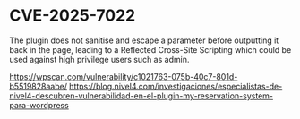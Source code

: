 # CVE-2025-7022

The plugin does not sanitise and escape a parameter before outputting it back in the page, leading to a Reflected Cross-Site Scripting which could be used against high privilege users such as admin.



https://wpscan.com/vulnerability/c1021763-075b-40c7-801d-b5519828aabe/
https://blog.nivel4.com/investigaciones/especialistas-de-nivel4-descubren-vulnerabilidad-en-el-plugin-my-reservation-system-para-wordpress
